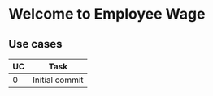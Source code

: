 # **Welcome to Employee Wage**

## Use cases ##
UC          | Task
------------|--------------
0           | Initial commit